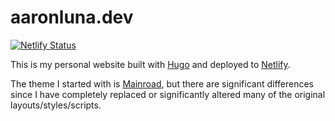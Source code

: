 # aaronluna.dev

[![Netlify Status](https://api.netlify.com/api/v1/badges/737cf8c1-bdec-4c8c-8ada-1904c14a1cc7/deploy-status)](https://app.netlify.com/sites/aaronlunadev/deploys)

This is my personal website built with [Hugo](https://gohugo.io/) and deployed to [Netlify](https://netlify.com).

The theme I started with is [Mainroad](https://themes.gohugo.io/mainroad/), but there are significant differences since I have completely replaced or significantly altered many of the original layouts/styles/scripts.
